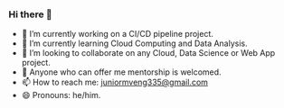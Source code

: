 ### Hi there 👋

- 🔭 I’m currently working on a CI/CD pipeline project.
- 🌱 I’m currently learning Cloud Computing and Data Analysis.
- 👯 I’m looking to collaborate on any Cloud, Data Science or Web App project.
- 🤔 Anyone who can offer me mentorship is welcomed.
- 📫 How to reach me: juniormveng335@gmail.com
- 😄 Pronouns: he/him.
